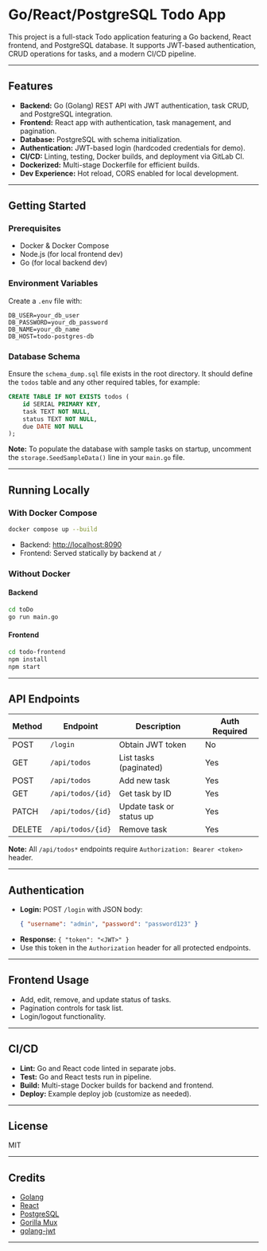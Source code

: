 
# Go/React/PostgreSQL Todo App

This project is a full-stack Todo application featuring a Go backend, React frontend, and PostgreSQL database. It supports JWT-based authentication, CRUD operations for tasks, and a modern CI/CD pipeline.

---

## Features

- **Backend:** Go (Golang) REST API with JWT authentication, task CRUD, and PostgreSQL integration.
- **Frontend:** React app with authentication, task management, and pagination.
- **Database:** PostgreSQL with schema initialization.
- **Authentication:** JWT-based login (hardcoded credentials for demo).
- **CI/CD:** Linting, testing, Docker builds, and deployment via GitLab CI.
- **Dockerized:** Multi-stage Dockerfile for efficient builds.
- **Dev Experience:** Hot reload, CORS enabled for local development.

---

## Getting Started

### Prerequisites

- Docker & Docker Compose
- Node.js (for local frontend dev)
- Go (for local backend dev)

### Environment Variables

Create a `.env` file with:

```env
DB_USER=your_db_user
DB_PASSWORD=your_db_password
DB_NAME=your_db_name
DB_HOST=todo-postgres-db
```

### Database Schema

Ensure the `schema_dump.sql` file exists in the root directory. It should define the `todos` table and any other required tables, for example:

```sql
CREATE TABLE IF NOT EXISTS todos (
    id SERIAL PRIMARY KEY,
    task TEXT NOT NULL,
    status TEXT NOT NULL,
    due DATE NOT NULL
);
```

**Note:** To populate the database with sample tasks on startup, uncomment the `storage.SeedSampleData()` line in your `main.go` file.

---

## Running Locally

### With Docker Compose

```sh
docker compose up --build
```

- Backend: [http://localhost:8090](http://localhost:8090)
- Frontend: Served statically by backend at `/`

### Without Docker

#### Backend

```sh
cd toDo
go run main.go
```

#### Frontend

```sh
cd todo-frontend
npm install
npm start
```

---

## API Endpoints

| Method | Endpoint            | Description                | Auth Required |
|--------|---------------------|----------------------------|--------------|
| POST   | `/login`            | Obtain JWT token           | No           |
| GET    | `/api/todos`        | List tasks (paginated)     | Yes          |
| POST   | `/api/todos`        | Add new task               | Yes          |
| GET    | `/api/todos/{id}`   | Get task by ID             | Yes          |
| PATCH  | `/api/todos/{id}`   | Update task or status up   | Yes          |
| DELETE | `/api/todos/{id}`   | Remove task                | Yes          |

**Note:** All `/api/todos*` endpoints require `Authorization: Bearer <token>` header.

---

## Authentication

- **Login:** POST `/login` with JSON body:
    ```json
    { "username": "admin", "password": "password123" }
    ```
- **Response:** `{ "token": "<JWT>" }`
- Use this token in the `Authorization` header for all protected endpoints.

---

## Frontend Usage

- Add, edit, remove, and update status of tasks.
- Pagination controls for task list.
- Login/logout functionality.

---

## CI/CD

- **Lint:** Go and React code linted in separate jobs.
- **Test:** Go and React tests run in pipeline.
- **Build:** Multi-stage Docker builds for backend and frontend.
- **Deploy:** Example deploy job (customize as needed).

---

## License

MIT

---

## Credits

- [Golang](https://golang.org/)
- [React](https://reactjs.org/)
- [PostgreSQL](https://www.postgresql.org/)
- [Gorilla Mux](https://github.com/gorilla/mux)
- [golang-jwt](https://github.com/golang-jwt/jwt)

---

```go